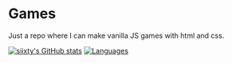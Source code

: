 # Games
Just a repo where I can make vanilla JS games with html and css.

[![siixty's GitHub stats](https://github-readme-stats.vercel.app/api?username=siixty)](https://github.com/siixty/) [![Languages](https://github-readme-stats.vercel.app/api/top-langs/?username=siixty&layout=compact)](https://github.com/siixty/)
